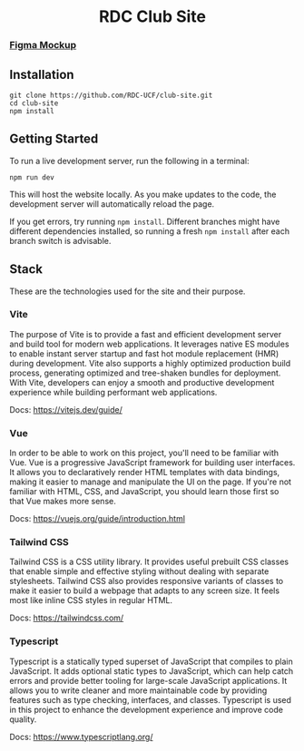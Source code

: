 <h1 align="center">
  RDC Club Site
</h1>

### [Figma Mockup](https://www.figma.com/file/kio4M5j8knHbYe3QFSQtm0/RDC?type=design&node-id=0%3A1&mode=design&t=JuGdJsryJHyTjaAj-1)  

## Installation

```shell
git clone https://github.com/RDC-UCF/club-site.git
cd club-site
npm install
```

## Getting Started

To run a live development server, run the following in a terminal:

```shell
npm run dev
```

This will host the website locally. As you make updates to the
code, the development server will automatically reload the page.

If you get errors, try running `npm install`. Different branches might have
different dependencies installed, so running a fresh `npm install` after each
branch switch is advisable.

## Stack

These are the technologies used for the site and their purpose.

### Vite

The purpose of Vite is to provide a fast and efficient development server and build tool for modern web applications. It leverages native ES modules to enable instant server startup and fast hot module replacement (HMR) during development. Vite also supports a highly optimized production build process, generating optimized and tree-shaken bundles for deployment. With Vite, developers can enjoy a smooth and productive development experience while building performant web applications.

Docs: https://vitejs.dev/guide/

### Vue

In order to be able to work on this project, you'll need to be familiar with
Vue. Vue is a progressive JavaScript framework for building user interfaces. It allows you to declaratively render HTML templates with data bindings, making it easier to manage and manipulate the UI on the page. If you're not familiar with HTML, CSS, and JavaScript, you should learn those first so that Vue makes more sense.

Docs: https://vuejs.org/guide/introduction.html

### Tailwind CSS

Tailwind CSS is a CSS utility library. It provides useful prebuilt CSS classes
that enable simple and effective styling without dealing with separate
stylesheets. Tailwind CSS also provides responsive variants of classes to make
it easier to build a webpage that adapts to any screen size. It feels most like
inline CSS styles in regular HTML.

Docs: https://tailwindcss.com/

### Typescript

Typescript is a statically typed superset of JavaScript that compiles to plain JavaScript. It adds optional static types to JavaScript, which can help catch errors and provide better tooling for large-scale JavaScript applications. It allows you to write cleaner and more maintainable code by providing features such as type checking, interfaces, and classes. Typescript is used in this project to enhance the development experience and improve code quality.

Docs: https://www.typescriptlang.org/

